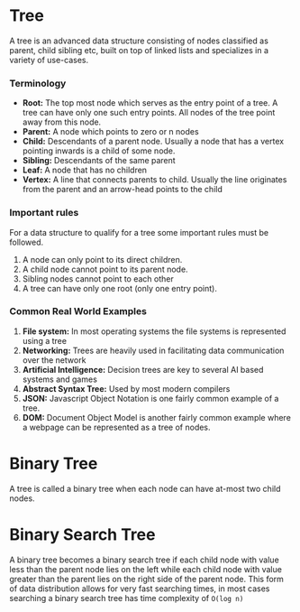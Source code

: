 # Tree

A tree is an advanced data structure consisting of nodes classified as parent, child sibling etc, built on top of linked lists and specializes in a variety of use-cases.

### Terminology

- **Root:**
  The top most node which serves as the entry point of a tree. A tree can have only one such entry points. All nodes of the tree point away from this node.
- **Parent:**
  A node which points to zero or n nodes
- **Child:**
  Descendants of a parent node. Usually a node that has a vertex pointing inwards is a child of some node.
- **Sibling:**
  Descendants of the same parent
- **Leaf:**
  A node that has no children
- **Vertex:**
  A line that connects parents to child. Usually the line originates from the parent and an arrow-head points to the child

### Important rules

For a data structure to qualify for a tree some important rules must be followed.

1. A node can only point to its direct children.
2. A child node cannot point to its parent node.
3. Sibling nodes cannot point to each other
4. A tree can have only one root (only one entry point).

### Common Real World Examples

1. **File system:**
   In most operating systems the file systems is represented using a tree
2. **Networking:**
   Trees are heavily used in facilitating data communication over the network
3. **Artificial Intelligence:**
   Decision trees are key to several AI based systems and games
4. **Abstract Syntax Tree:**
   Used by most modern compilers
5. **JSON:**
   Javascript Object Notation is one fairly common example of a tree.
6. **DOM:**
   Document Object Model is another fairly common example where a webpage can be represented as a tree of nodes.

# Binary Tree

A tree is called a binary tree when each node can have at-most two child nodes.

# Binary Search Tree

A binary tree becomes a binary search tree if each child node with value less than the parent node lies on the left while each child node with value greater than the parent lies on the right side of the parent node. This form of data distribution allows for very fast searching times, in most cases searching a binary search tree has time complexity of `O(log n)`
